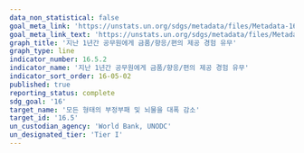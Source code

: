 ```yaml
---
data_non_statistical: false
goal_meta_link: 'https://unstats.un.org/sdgs/metadata/files/Metadata-16-05-02.pdf'
goal_meta_link_text: 'https://unstats.un.org/sdgs/metadata/files/Metadata-16-05-02.pdf'
graph_title: '지난 1년간 공무원에게 금품/향응/편의 제공 경험 유무'
graph_type: line
indicator_number: 16.5.2
indicator_name: '지난 1년간 공무원에게 금품/향응/편의 제공 경험 유무'
indicator_sort_order: 16-05-02
published: true
reporting_status: complete
sdg_goal: '16'
target_name: '모든 형태의 부정부패 및 뇌물을 대폭 감소'
target_id: '16.5'
un_custodian_agency: 'World Bank, UNODC'
un_designated_tier: 'Tier I'
---
```

